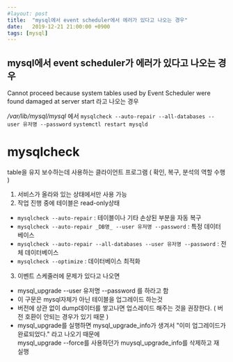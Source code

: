 ```yaml
---
#layout: post
title:  "mysql에서 event scheduler에서 에러가 있다고 나오는 경우"
date:   2019-12-21 21:00:00 +0900
tags: [mysql]
---
```

## mysql에서 event scheduler가 에러가 있다고 나오는 경우
Cannot proceed because system tables used by Event Scheduler were found damaged at server start
라고 나오는 경우

_/var/lib/mysql/mysql_ 에서
`mysqlcheck --auto-repair --all-databases --user 유저명 --password`
`systemctl restart mysqld`

# mysqlcheck
table을 유지 보수하는데 사용하는 클라이언트 프로그램 ( 확인, 복구, 분석의 역할 수행 )
1. 서비스가 올라와 있는 상태에서만 사용 가능
2. 작업 진행 중에 테이블은 read-only상태
- `mysqlcheck --auto-repair` : 테이블이나 기타 손상된 부분을 자동 복구
- `mysqlcheck --auto-repair _DB명_ --user 유저명 --password` : 특정 데이터베이스
- `mysqlcheck --auto-repair --all-databases --user 유저명 --password` : 전체 데이터베이스
- `mysqlcheck --optimize` : 데이터베이스 최적화

3. 이벤트 스케줄러에 문제가 있다고 나오면
- mysql_upgrade --user 유저명 --password 를 하라고 함
- 이 구문은 mysql자체가 아닌 테이블을 업그레이드 하는것
- 버전에 상관 없이 dump데이터를 쌓고나면 업스레이드 해주는 것을 권장한다. ( 버전 호환이 안되는 경우가 있기 때문 )
- mysql_upgrade를 실행하면 mysql_upgrade_info가 생겨서 "이미 업그레이드가 완료되었다." 라고 나오기 때문에  
  mysql_upgrade --force를 사용하던가 muysql_upgrade_info를 삭제하고 재 실행

